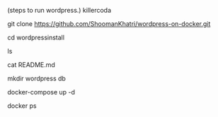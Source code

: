 (steps to run wordpress.)
killercoda 
 

git clone https://github.com/ShoomanKhatri/wordpress-on-docker.git

cd wordpressinstall

ls

cat README.md

 mkdir wordpress db

docker-compose up -d

docker ps

